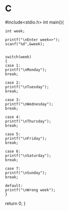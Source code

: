 # C
#include<stdio.h>
int main(){

    int week;

    printf("\nEnter week=>");
    scanf("%d",&week);

    
    switch(week)
    {
    case 1:
    printf("\nMonday");
    break;

    case 2:
    printf("\nTuesday");
    break;

    case 3:
    printf("\nWednesday");
    break;

    case 4:
    printf("\nThursday");
    break;

    case 5:
    printf("\nFriday");
    break;

    case 6:
    printf("\nSaturday");
    break;

    case 7:
    printf("\nSunday");
    break;

    default:
    printf("\nWrong week");
    }
return 0;
}
